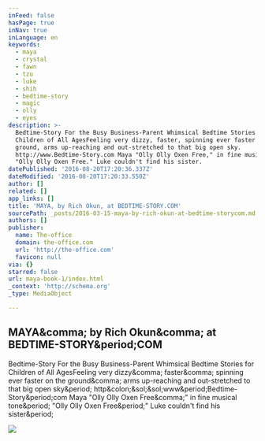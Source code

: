 ```yaml
---
inFeed: false
hasPage: true
inNav: true
inLanguage: en
keywords:
  - maya
  - crystal
  - fawn
  - tzu
  - luke
  - shih
  - bedtime-story
  - magic
  - olly
  - eyes
description: >-
  Bedtime-Story For the Busy Business-Parent Whimsical Bedtime Stories for
  Children of All AgesFeeling very dizzy, faster, spinning ever faster on the
  ground, arms up-reaching and out-stretched to that big open sky.
  http://www.Bedtime-Story.com Maya "Olly Olly Oxen Free," in fine musical tone.
  "Olly Olly Oxen Free." Luke couldn't find his sister.
datePublished: '2016-08-20T17:20:36.337Z'
dateModified: '2016-08-20T17:20:33.550Z'
author: []
related: []
app_links: []
title: 'MAYA, by Rich Okun, at BEDTIME-STORY.COM'
sourcePath: _posts/2016-03-15-maya-by-rich-okun-at-bedtime-storycom.md
authors: []
publisher:
  name: The-office
  domain: the-office.com
  url: 'http://the-office.com'
  favicon: null
via: {}
starred: false
url: maya-book-1/index.html
_context: 'http://schema.org'
_type: MediaObject

---
```

<article style=""><h1>MAYA&amp;comma; by Rich Okun&amp;comma; at BEDTIME-STORY&amp;period;COM</h1><p>Bedtime-Story For the Busy Business-Parent Whimsical Bedtime Stories for Children of All AgesFeeling very dizzy&amp;comma; faster&amp;comma; spinning ever faster on the ground&amp;comma; arms up-reaching and out-stretched to that big open sky&amp;period; http&amp;colon;&amp;sol;&amp;sol;www&amp;period;Bedtime-Story&amp;period;com Maya "Olly Olly Oxen Free&amp;comma;" in fine musical tone&amp;period; "Olly Olly Oxen Free&amp;period;" Luke couldn't find his sister&amp;period;</p><img src="http://the-office.com/bedtime-story/maya-1.jpg" /></article>